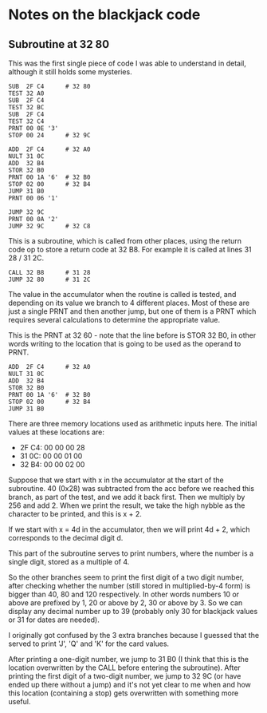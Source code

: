 # Notes on the blackjack code

## Subroutine at 32 80

This was the first single piece of code I was able to understand in detail, although it still holds some mysteries.

```
SUB  2F C4      # 32 80
TEST 32 A0
SUB  2F C4
TEST 32 BC
SUB  2F C4
TEST 32 C4
PRNT 00 0E '3'
STOP 00 24      # 32 9C

ADD  2F C4      # 32 A0
NULT 31 0C
ADD  32 B4
STOR 32 B0
PRNT 00 1A '6'  # 32 B0
STOP 02 00      # 32 B4
JUMP 31 B0
PRNT 00 06 '1'

JUMP 32 9C
PRNT 00 0A '2'
JUMP 32 9C      # 32 C8
```

This is a subroutine, which is called from other places, using the return code op to store a return code at 32 B8. For example it is called at lines 31 28 / 31 2C.  

```
CALL 32 B8      # 31 28
JUMP 32 80      # 31 2C
```

The value in the accumulator when the routine is called is tested, and depending on its value we branch to 4 different places. Most of these are just a single PRNT and then another jump, but one of them is a PRNT which requires several calculations to determine the appropriate value.

This is the PRNT at 32 60 - note that the line before is STOR 32 B0, in other words writing to the location that is going to be used as the operand to PRNT.

```
ADD  2F C4      # 32 A0
NULT 31 0C
ADD  32 B4
STOR 32 B0
PRNT 00 1A '6'  # 32 B0
STOP 02 00      # 32 B4
JUMP 31 B0
```

There are three memory locations used as arithmetic inputs here. The initial values at these locations are:

- 2F C4: 00 00 00 28
- 31 0C: 00 00 01 00
- 32 B4: 00 00 02 00

Suppose that we start with x in the accumulator at the start of the subroutine. 40 (0x28) was subtracted from the acc before we reached this branch, as part of the test, and we add it back first. Then we multiply by 256 and add 2. When we print the result, we take the high nybble as the character to be printed, and this is x + 2.

If we start with x = 4d in the accumulator, then we will print 4d + 2, which corresponds to the decimal digit d.

This part of the subroutine serves to print numbers, where the number is a single digit, stored as a multiple of 4.

So the other branches seem to print the first digit of a two digit number, after checking whether the number (still stored in multiplied-by-4 form) is bigger than 40, 80 and 120 respectively. In other words numbers 10 or above are prefixed by 1, 20 or above by 2, 30 or above by 3. So we can display any decimal number up to 39 (probably only 30 for blackjack values or 31 for dates are needed).

I originally got confused by the 3 extra branches because I guessed that the served to print 'J', 'Q' and 'K' for the card values.

After printing a one-digit number, we jump to 31 B0 (I think that this is the location overwritten by the CALL before entering the subroutine). After printing the first digit of a two-digit number, we jump to 32 9C (or have ended up there without a jump) and it's not yet clear to me when and how this location (containing a stop) gets overwritten with something more useful.
